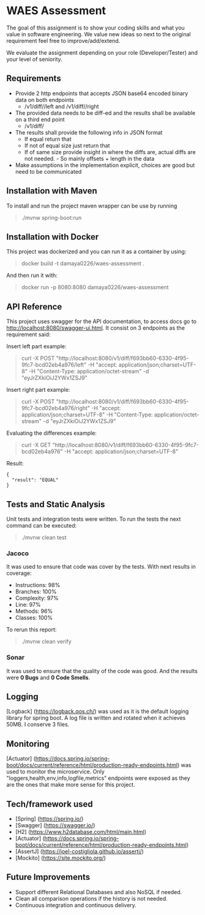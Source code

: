 # WAES Assessment

The goal of this assignment is to show your coding skills and what you value in software
engineering. We value new ideas so next to the original requirement feel free to
improve/add/extend.

We evaluate the assignment depending on your role (Developer/Tester) and your level of
seniority.

## Requirements

- Provide 2 http endpoints that accepts JSON base64 encoded binary data on both
endpoints
    - <host>/v1/diff/<ID>/left and <host>/v1/diff/<ID>/right
- The provided data needs to be diff-ed and the results shall be available on a third end
point
    - <host>/v1/diff/<ID>
- The results shall provide the following info in JSON format
    - If equal return that
    - If not of equal size just return that
    - If of same size provide insight in where the diffs are, actual diffs are not needed.
          - So mainly offsets + length in the data
- Make assumptions in the implementation explicit, choices are good but need to be
communicated

## Installation with Maven

To install and run the project maven wrapper can be use by running
> ./mvnw spring-boot:run

## Installation with Docker

This project was dockerized and you can run it as a container by using:
> docker build -t damaya0226/waes-assessment .

And then run it with:
> docker run -p 8080:8080 damaya0226/waes-assessment

## API Reference

This project uses swagger for the API documentation, to access docs go to [http://localhost:8080/swagger-ui.html](http://localhost:8080/swagger-ui.html). It consist on 3 endpoints as the requirement said:

Insert left part example:
> curl -X POST "http://localhost:8080/v1/diff/f693bb60-6330-4f95-9fc7-bcd02eb4a976/left" -H "accept: application/json;charset=UTF-8" -H "Content-Type: application/octet-stream" -d "eyJrZXkiOiJ2YWx1ZSJ9"

Insert right part example:
> curl -X POST "http://localhost:8080/v1/diff/f693bb60-6330-4f95-9fc7-bcd02eb4a976/right" -H "accept: application/json;charset=UTF-8" -H "Content-Type: application/octet-stream" -d "eyJrZXkiOiJ2YWx1ZSJ9"

Evaluating the differences example:
> curl -X GET "http://localhost:8080/v1/diff/f693bb60-6330-4f95-9fc7-bcd02eb4a976" -H "accept: application/json;charset=UTF-8"

Result:

```
{
  "result": "EQUAL"
}
```

## Tests and Static Analysis

Unit tests and integration tests were written. To run the tests the next command can be executed:
> ./mvnw clean test

### Jacoco

It was used to ensure that code was cover by the tests. With next results in coverage:

- Instructions: 98%
- Branches:    100%
- Complexity:   97%
- Line:         97%
- Methods:      96%
- Classes:     100%

To rerun this report:
> ./mvnw clean verify

### Sonar

It was used to ensure that the quality of the code was good. And the results were **0 Bugs** and **0 Code Smells**.

## Logging

[Logback] (https://logback.qos.ch/) was used as it is the default logging library for spring boot. A log file is written and rotated when it achieves 50MB. I conserve 3 files.

## Monitoring

[Actuator] (https://docs.spring.io/spring-boot/docs/current/reference/html/production-ready-endpoints.html) was used to monitor the microservice. Only "loggers,health,env,info,logfile,metrics" endpoints were exposed as they are the ones that make more sense for this project.


## Tech/framework used
- [Spring] (https://spring.io/)
- [Swagger] (https://swagger.io/)
- [H2] (https://www.h2database.com/html/main.html)
- [Actuator] (https://docs.spring.io/spring-boot/docs/current/reference/html/production-ready-endpoints.html)
- [AssertJ] (https://joel-costigliola.github.io/assertj/)
- [Mockito] (https://site.mockito.org/)

## Future Improvements

- Support different Relational Databases and also NoSQL if needed.
- Clean all comparison operations if the history is not needed.
- Continuous integration and continuous delivery.